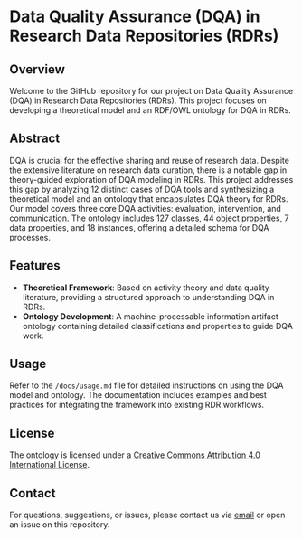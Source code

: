# Data Quality Assurance (DQA) in Research Data Repositories (RDRs)

## Overview
Welcome to the GitHub repository for our project on Data Quality Assurance (DQA) in Research Data Repositories (RDRs). This project focuses on developing a theoretical model and an RDF/OWL ontology for DQA in RDRs.

## Abstract
DQA is crucial for the effective sharing and reuse of research data. Despite the extensive literature on research data curation, there is a notable gap in theory-guided exploration of DQA modeling in RDRs. This project addresses this gap by analyzing 12 distinct cases of DQA tools and synthesizing a theoretical model and an ontology that encapsulates DQA theory for RDRs. Our model covers three core DQA activities: evaluation, intervention, and communication. The ontology includes 127 classes, 44 object properties, 7 data properties, and 18 instances, offering a detailed schema for DQA processes.

## Features
- **Theoretical Framework**: Based on activity theory and data quality literature, providing a structured approach to understanding DQA in RDRs.
- **Ontology Development**: A machine-processable information artifact ontology containing detailed classifications and properties to guide DQA work.

## Usage
Refer to the `/docs/usage.md` file for detailed instructions on using the DQA model and ontology. The documentation includes examples and best practices for integrating the framework into existing RDR workflows.

## License
The ontology is licensed under a [Creative Commons Attribution 4.0 International License](https://creativecommons.org/licenses/by/4.0/).

## Contact
For questions, suggestions, or issues, please contact us via [email](mailto:stvilia@gmail.com) or open an issue on this repository.
